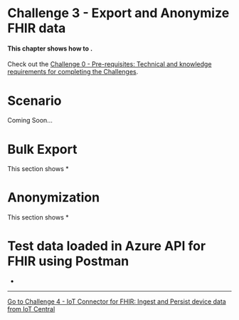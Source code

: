 # Challenge 3 - Export and Anonymize FHIR data

#### This chapter shows how to .

Check out the [Challenge 0 - Pre-requisites: Technical and knowledge requirements for completing the Challenges](../Challenge0-Prerequistes/ReadMe.md).

# Scenario
Coming Soon...

# Bulk Export
This section shows 
*

# Anonymization
This section shows 
*

# Test data loaded in Azure API for FHIR using Postman
* 


***

[Go to Challenge 4 - IoT Connector for FHIR: Ingest and Persist device data from IoT Central](../Challenge4-IoTFHIRConnector/ReadMe.md)
